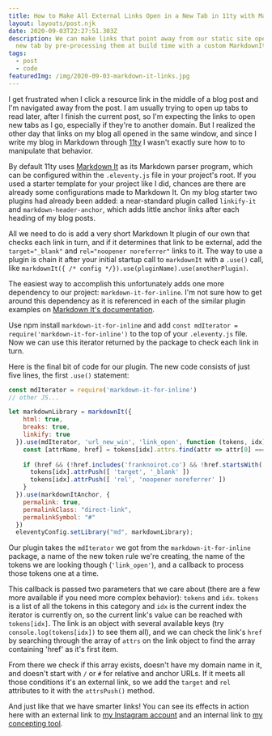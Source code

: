 ```yaml
---
title: How to Make All External Links Open in a New Tab in 11ty with MarkdownIt
layout: layouts/post.njk
date: 2020-09-03T22:27:51.303Z
description: We can make links that point away from our static site open in a
  new tab by pre-processing them at build time with a custom MarkdownIt plugin.
tags:
  - post
  - code
featuredImg: /img/2020-09-03-markdown-it-links.jpg
---
```

I get frustrated when I click a resource link in the middle of a blog post and I'm navigated away from the post. I am usually trying to open up tabs to read later, after I finish the current post, so I'm expecting the links to open new tabs as I go, especially if they're to another domain. But I realized the other day that links on my blog all opened in the same window, and since I write my blog in Markdown through [11ty](https://11ty.dev) I wasn't exactly sure how to to manipulate that behavior.

By default 11ty uses [Markdown It](https://github.com/markdown-it/markdown-it) as its Markdown parser program, which can be configured within the `.eleventy.js` file in your project's root. If you used a starter template for your project like I did, chances are there are already some configurations made to Markdown It. On my blog starter two plugins had already been added: a near-standard plugin called `linkify-it` and `markdown-header-anchor`, which adds little anchor links after each heading of my blog posts.

All we need to do is add a very short Markdown It plugin of our own that checks each link in turn, and if it determines that link to be external, add the `target="_blank"` and `rel="noopener noreferrer"` links to it. The way to use a plugin is chain it after your initial startup call to `markdownIt` with a `.use()` call, like `markdownIt({ /* config */}).use(pluginName).use(anotherPlugin)`.

The easiest way to accomplish this unfortunately adds one more dependency to our project: `markdown-it-for-inline`. I'm not sure how to get around this dependency as it is referenced in each of the similar plugin examples on [Markdown It's documentation](https://github.com/markdown-it/markdown-it/blob/master/docs/architecture.md). 

Use npm install `markdown-it-for-inline` and add `const mdIterator = require('markdown-it-for-inline')` to the top of your `.eleventy.js` file. Now we can use this iterator returned by the package to check each link in turn.

Here is the final bit of code for our plugin. The new code consists of just five lines, the first `.use()` statement:

```jsx
const mdIterator = require('markdown-it-for-inline')
// other JS...

let markdownLibrary = markdownIt({
    html: true,
    breaks: true,
    linkify: true
  }).use(mdIterator, 'url_new_win', 'link_open', function (tokens, idx) {
    const [attrName, href] = tokens[idx].attrs.find(attr => attr[0] === 'href')
    
    if (href && (!href.includes('franknoirot.co') && !href.startsWith('/') && !href.startsWith('#'))) {
      tokens[idx].attrPush([ 'target', '_blank' ])
      tokens[idx].attrPush([ 'rel', 'noopener noreferrer' ])
    }
  }).use(markdownItAnchor, {
    permalink: true,
    permalinkClass: "direct-link",
    permalinkSymbol: "#"
  })
  eleventyConfig.setLibrary("md", markdownLibrary);
```

Our plugin takes the `mdIterator` we got from the `markdown-it-for-inline` package, a name of the new token rule we're creating, the name of the tokens we are looking though (`'link_open'`), and a callback to process those tokens one at a time.

This callback is passed two parameters that we care about (there are a few more available if you need more complex behavior): `tokens` and `idx`. `tokens` is a list of all the tokens in this category and `idx` is the current index the iterator is currently on, so the current link's value can be reached with `tokens[idx]`. The link is an object with several available keys (try `console.log(tokens[idx])` to see them all), and we can check the link's `href` by searching through the array of `attrs` on the link object to find the array containing 'href' as it's first item.

From there we check if this array exists, doesn't have my domain name in it, and doesn't start with `/` or `#` for relative and anchor URLs. If it meets all those conditions it's an external link, so we add the `target` and `rel` attributes to it with the `attrsPush()` method.

And just like that we have smarter links! You can see its effects in action here with an external link to [my Instagram account](https://instagram.com/franknoirot) and an internal link to [my concepting tool](https://franknoirot.co/work/concepting-tool).
